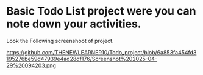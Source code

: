 # Basic  Todo List project were you can note down your activities.
Look the Following screenshoot of project.

https://github.com/THENEWLEARNER10/Todo_project/blob/6a853fa454fd3195276be59d47939e4ad28df176/Screenshot%202025-04-29%20094203.png

